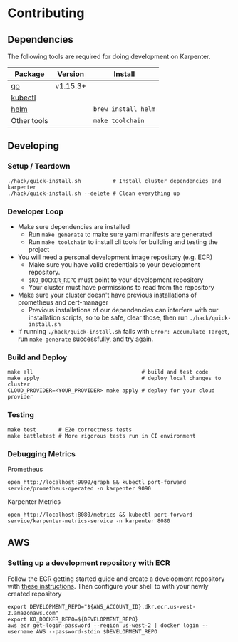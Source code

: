 # Contributing

## Dependencies

The following tools are required for doing development on Karpenter.

| Package                                                            | Version  | Install             |
| ------------------------------------------------------------------ | -------- | ------------------- |
| [go](https://golang.org/dl/)                                       | v1.15.3+ |                     |
| [kubectl](https://kubernetes.io/docs/tasks/tools/install-kubectl/) |          |                     |
| [helm](https://helm.sh/docs/intro/install/)                        |          | `brew install helm` |
| Other tools                                                        |          | `make toolchain`    |

## Developing

### Setup / Teardown

```
./hack/quick-install.sh          # Install cluster dependencies and karpenter
./hack/quick-install.sh --delete # Clean everything up
```

### Developer Loop

* Make sure dependencies are installed
    * Run `make generate` to make sure yaml manifests are generated
    * Run `make toolchain` to install cli tools for building and testing the project
* You will need a personal development image repository (e.g. ECR)
    * Make sure you have valid credentials to your development repository.
    * `$KO_DOCKER_REPO` must point to your development repository
    * Your cluster must have permissions to read from the repository
* Make sure your cluster doesn't have previous installations of prometheus and cert-manager
  * Previous installations of our dependencies can interfere with our installation scripts, so to be safe, clear those, then run `./hack/quick-install.sh`
* If running `./hack/quick-install.sh` fails with `Error: Accumulate Target`, run `make generate` successfully, and try again.

### Build and Deploy
```
make all                                  # build and test code
make apply                                # deploy local changes to cluster
CLOUD_PROVIDER=<YOUR_PROVIDER> make apply # deploy for your cloud provider
```

### Testing
```
make test       # E2e correctness tests
make battletest # More rigorous tests run in CI environment
```

### Debugging Metrics
Prometheus
```
open http://localhost:9090/graph && kubectl port-forward service/prometheus-operated -n karpenter 9090
```
Karpenter Metrics
```
open http://localhost:8080/metrics && kubectl port-forward service/karpenter-metrics-service -n karpenter 8080
```

## AWS

### Setting up a development repository with ECR
Follow the ECR getting started guide and create a development repository with [these instructions](https://docs.aws.amazon.com/AmazonECR/latest/userguide/getting-started-cli.html). Then configure your shell to with your newly created repository
```
export DEVELOPMENT_REPO="${AWS_ACCOUNT_ID}.dkr.ecr.us-west-2.amazonaws.com"
export KO_DOCKER_REPO=${DEVELOPMENT_REPO}
aws ecr get-login-password --region us-west-2 | docker login --username AWS --password-stdin $DEVELOPMENT_REPO
```
